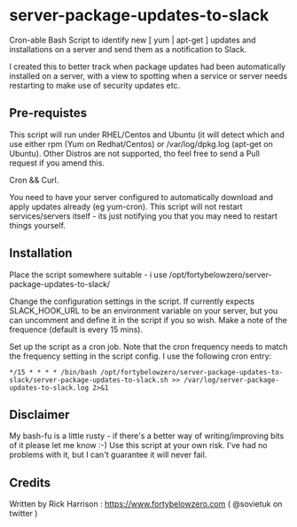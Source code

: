 # server-package-updates-to-slack

Cron-able Bash Script to identify new [ yum | apt-get ] updates and installations on a server and send them as a notification to Slack.

I created this to better track when package updates had been automatically installed on a server, with a view to spotting
when a service or server needs restarting to make use of security updates etc.

## Pre-requistes

This script will run under RHEL/Centos and Ubuntu (it will detect which and use either rpm (Yum on Redhat/Centos) or /var/log/dpkg.log (apt-get on Ubuntu). Other Distros are not supported, tho feel free to send a Pull request if you amend this.

Cron && Curl.

You need to have your server configured to automatically download and apply updates already (eg yum-cron). This script will not restart services/servers itself - its just notifying you that you may need to restart things yourself.

## Installation

Place the script somewhere suitable - i use /opt/fortybelowzero/server-package-updates-to-slack/

Change the configuration settings in the script. If currently expects SLACK_HOOK_URL to be an environment variable on your server, but you can uncomment and define it in the script if you so wish. Make a note of the frequence (default is every 15 mins).

Set up the script as a cron job. Note that the cron frequency needs to match the frequency setting in the script config.
I use the following cron entry:
```
*/15 * * * * /bin/bash /opt/fortybelowzero/server-package-updates-to-slack/server-package-updates-to-slack.sh >> /var/log/server-package-updates-to-slack.log 2>&1
```
## Disclaimer

My bash-fu is a little rusty - if there's a better way of writing/improving bits of it please let me know :-)
Use this script at your own risk. I've had no problems with it, but I can't guarantee it will never fail.

## Credits
Written by Rick Harrison : https://www.fortybelowzero.com ( @sovietuk on twitter )
